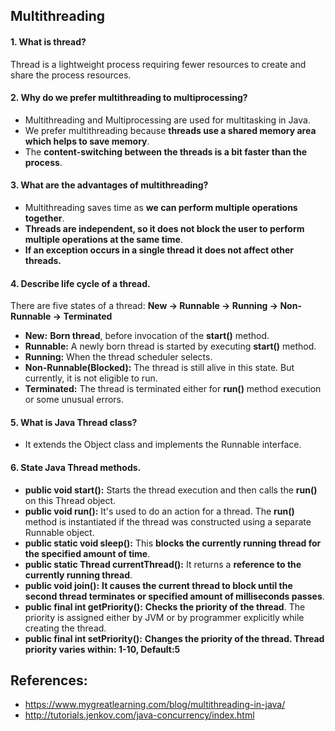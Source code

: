 ## Multithreading

#### 1. What is thread?
Thread is a lightweight process requiring fewer resources to create and share the process resources.

#### 2. Why do we prefer multithreading to multiprocessing?
- Multithreading and Multiprocessing are used for multitasking in Java.
- We prefer multithreading because __threads use a shared memory area which helps to save memory__.
- The __content-switching between the threads is a bit faster than the process__.

#### 3. What are the advantages of multithreading?
- Multithreading saves time as __we can perform multiple operations together__.
- __Threads are independent, so it does not block the user to perform multiple operations at the same time__.
- __If an exception occurs in a single thread it does not affect other threads.__

#### 4. Describe life cycle of a thread.
 There are five states of a thread: __New -> Runnable -> Running -> Non-Runnable -> Terminated__
- __New:__ __Born thread__, before invocation of the __start()__ method.
- __Runnable:__ A newly born thread is started by executing __start()__ method.
- __Running:__ When the thread scheduler selects.
- __Non-Runnable(Blocked):__ The thread is still alive in this state. But currently, it is not eligible to run.
- __Terminated:__ The thread is terminated either for __run()__ method execution or some unusual errors.

#### 5. What is Java Thread class?
- It extends the Object class and implements the Runnable interface.

#### 6. State Java Thread methods.
- __public void start():__ Starts the thread execution and then calls the __run()__ on this Thread object.
- __public void run():__ It's used to do an action for a thread. The __run()__ method is instantiated if the thread was constructed using a separate Runnable object.
- __public static void sleep():__ This **blocks the currently running thread for the specified amount of time**.
- __public static Thread currentThread():__ It returns a **reference to the currently running thread**.
- __public void join():__ **It causes the current thread to block until the second thread terminates or specified amount of milliseconds passes**.
- __public final int getPriority():__ **Checks the priority of the thread**. The priority is assigned either by JVM or by programmer explicitly while creating the thread.
- __public final int setPriority():__ **Changes the priority of the thread. Thread priority varies within: 1-10, Default:5**

## References:
- https://www.mygreatlearning.com/blog/multithreading-in-java/
- http://tutorials.jenkov.com/java-concurrency/index.html